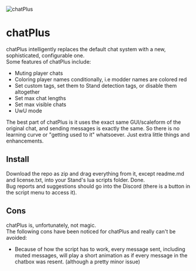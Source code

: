 ![chatPlus](https://images2.imgbox.com/a0/a9/xEdIqtC6_o.png)
# chatPlus
chatPlus intelligently replaces the default chat system with a new, sophisticated, configurable one.  
Some features of chatPlus include:  
- Muting player chats  
- Coloring player names conditionally, i.e modder names are colored red  
- Set custom tags, set them to Stand detection tags, or disable them altogether  
- Set max chat lengths  
- Set max visible chats  
- UwU mode  
  
The best part of chatPlus is it uses the exact same GUI/scaleform of the original chat, and sending messages is exactly the same. So there is no learning curve or "getting used to it" whatsoever. Just extra little things and enhancements.   
  
## Install
Download the repo as zip and drag everything from it, except readme.md and license.txt, into your Stand's lua scripts folder. Done.  
Bug reports and suggestions should go into the Discord (there is a button in the script menu to access it).

## Cons  
chatPlus is, unfortunately, not magic.  
The following cons have been noticed for chatPlus and really can't be avoided:  
- Because of how the script has to work, every message sent, including muted messages, will play a short animation as if every message in the chatbox was resent. (although a pretty minor issue)  

